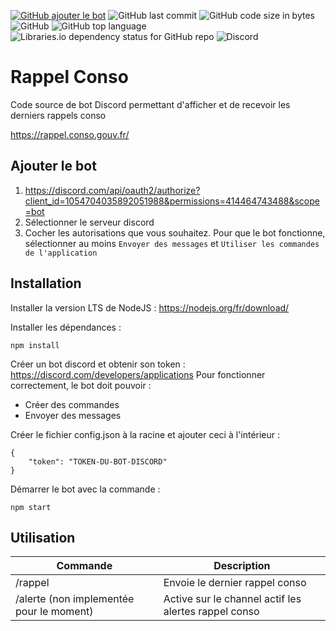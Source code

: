 [![GitHub ajouter le bot](https://img.shields.io/badge/discord-ajouter%20le%20bot-5865F2)](https://discord.com/api/oauth2/authorize?client_id=1054704035892051988&permissions=414464743488&scope=bot) ![GitHub last commit](https://img.shields.io/github/last-commit/thibaultdelgrande/botRappelConso) ![GitHub code size in bytes](https://img.shields.io/github/languages/code-size/thibaultdelgrande/botRappelConso) ![GitHub](https://img.shields.io/github/license/thibaultdelgrande/botRappelConso) ![GitHub top language](https://img.shields.io/github/languages/top/thibaultdelgrande/botRappelConso) ![Libraries.io dependency status for GitHub repo](https://img.shields.io/librariesio/github/thibaultdelgrande/botRappelConso) ![Discord](https://img.shields.io/discord/1063566210861641858)

# Rappel Conso

Code source de bot Discord permettant d'afficher et de recevoir les derniers rappels conso

https://rappel.conso.gouv.fr/

## Ajouter le bot


1. https://discord.com/api/oauth2/authorize?client_id=1054704035892051988&permissions=414464743488&scope=bot
2. Sélectionner le serveur discord
3. Cocher les autorisations que vous souhaitez. Pour que le bot fonctionne, sélectionner au moins `Envoyer des messages` et `Utiliser les commandes de l'application`


## Installation

Installer la version LTS de NodeJS : https://nodejs.org/fr/download/

Installer les dépendances :

`npm install`

Créer un bot discord et obtenir son token : https://discord.com/developers/applications
Pour fonctionner correctement, le bot doit pouvoir :

* Créer des commandes
* Envoyer des messages

Créer le fichier config.json à la racine et ajouter ceci à l'intérieur :
```
{
	"token": "TOKEN-DU-BOT-DISCORD"
}
```
Démarrer le bot avec la commande :

`npm start`

## Utilisation

| Commande 	| Description                                          	|
|----------	|------------------------------------------------------	|
| /rappel  	| Envoie le dernier rappel conso                       	|
| /alerte (non implementée pour le moment)	| Active sur le channel actif les alertes rappel conso 	| 


  
  
